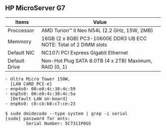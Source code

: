## HP MicroServer G7


| Items | Value |
| ---- | ---- |
| Proccessor | AMD Turion™ II Neo N54L (2.2 GHz, 15W, 2MB) |
| Memmory | 16GB (2 x 8GB) PC3-10600E DDR3 UB ECC NOTE: Total of 2 DIMM slots |
| Default NIC | NC107i PCI Express Gigabit Ethernet |
| Default Drive | Non-Hot Plug SATA 8.0TB (4 x 2TB) Maximum, RAID (0, 1) |

<pre>
- Ultra Micro Tower 150W,
  [LAN CARD PCI-e]
- enp4s0: 00:e0:4c:38:4c:59
- enp5s0: 00:e0:4c:38:4c:5a
  [Default LAN on-board]
- enp6s0: c8:cb:b8:c7:ce:23

$ sudo dmidecode --type system | grep -i serial
[sudo] password for ants:
        Serial Number: 5C7311P0G5  

</pre>
